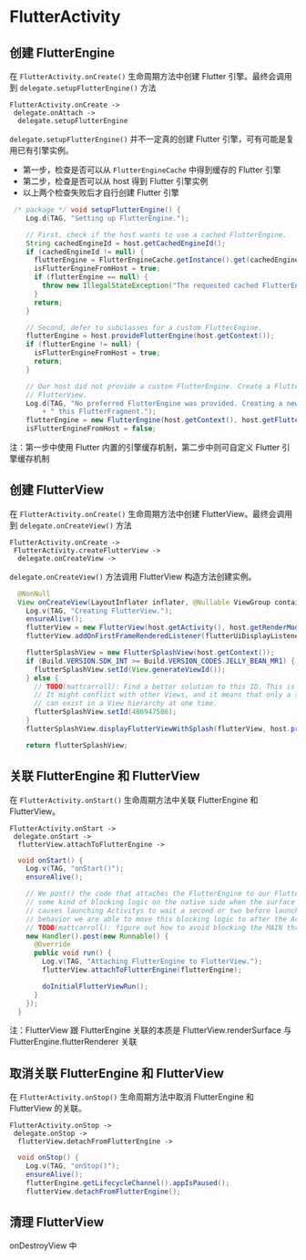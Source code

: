 # FlutterActivity

## 创建 FlutterEngine

在 `FlutterActivity.onCreate()` 生命周期方法中创建 Flutter 引擎。最终会调用到 `delegate.setupFlutterEngine()` 方法

```
FlutterActivity.onCreate ->
 delegate.onAttach ->
  delegate.setupFlutterEngine
```

`delegate.setupFlutterEngine()` 并不一定真的创建 Flutter 引擎，可有可能是复用已有引擎实例。

+ 第一步，检查是否可以从 `FlutterEngineCache` 中得到缓存的 Flutter 引擎
+ 第二步，检查是否可以从 host 得到 Flutter 引擎实例
+ 以上两个检查失败后才自行创建 Flutter 引擎

```java
 /* package */ void setupFlutterEngine() {
    Log.d(TAG, "Setting up FlutterEngine.");

    // First, check if the host wants to use a cached FlutterEngine.
    String cachedEngineId = host.getCachedEngineId();
    if (cachedEngineId != null) {
      flutterEngine = FlutterEngineCache.getInstance().get(cachedEngineId);
      isFlutterEngineFromHost = true;
      if (flutterEngine == null) {
        throw new IllegalStateException("The requested cached FlutterEngine did not exist in the FlutterEngineCache: '" + cachedEngineId + "'");
      }
      return;
    }

    // Second, defer to subclasses for a custom FlutterEngine.
    flutterEngine = host.provideFlutterEngine(host.getContext());
    if (flutterEngine != null) {
      isFlutterEngineFromHost = true;
      return;
    }

    // Our host did not provide a custom FlutterEngine. Create a FlutterEngine to back our
    // FlutterView.
    Log.d(TAG, "No preferred FlutterEngine was provided. Creating a new FlutterEngine for"
        + " this FlutterFragment.");
    flutterEngine = new FlutterEngine(host.getContext(), host.getFlutterShellArgs().toArray());
    isFlutterEngineFromHost = false;
```

注：第一步中使用 Flutter 内置的引擎缓存机制，第二步中则可自定义 Flutter 引擎缓存机制

## 创建 FlutterView

在 `FlutterActivity.onCreate()` 生命周期方法中创建 FlutterView。最终会调用到 `delegate.onCreateView()` 方法 

```
FlutterActivity.onCreate ->
 FlutterActivity.createFlutterView ->
  delegate.onCreateView ->
```

`delegate.onCreateView()` 方法调用 FlutterView 构造方法创建实例。

```java
  @NonNull
  View onCreateView(LayoutInflater inflater, @Nullable ViewGroup container, @Nullable Bundle savedInstanceState) {
    Log.v(TAG, "Creating FlutterView.");
    ensureAlive();
    flutterView = new FlutterView(host.getActivity(), host.getRenderMode(), host.getTransparencyMode());
    flutterView.addOnFirstFrameRenderedListener(flutterUiDisplayListener);

    flutterSplashView = new FlutterSplashView(host.getContext());
    if (Build.VERSION.SDK_INT >= Build.VERSION_CODES.JELLY_BEAN_MR1) {
      flutterSplashView.setId(View.generateViewId());
    } else {
      // TODO(mattcarroll): Find a better solution to this ID. This is a random, static ID.
      // It might conflict with other Views, and it means that only a single FlutterSplashView
      // can exist in a View hierarchy at one time.
      flutterSplashView.setId(486947586);
    }
    flutterSplashView.displayFlutterViewWithSplash(flutterView, host.provideSplashScreen());

    return flutterSplashView;
```

## 关联 FlutterEngine 和 FlutterView

在 `FlutterActivity.onStart()` 生命周期方法中关联 FlutterEngine 和 FlutterView。

```
FlutterActivity.onStart ->
 delegate.onStart ->
  flutterView.attachToFlutterEngine ->
```

```java
  void onStart() {
    Log.v(TAG, "onStart()");
    ensureAlive();

    // We post() the code that attaches the FlutterEngine to our FlutterView because there is
    // some kind of blocking logic on the native side when the surface is connected. That lag
    // causes launching Activitys to wait a second or two before launching. By post()'ing this
    // behavior we are able to move this blocking logic to after the Activity's launch.
    // TODO(mattcarroll): figure out how to avoid blocking the MAIN thread when connecting a surface
    new Handler().post(new Runnable() {
      @Override
      public void run() {
        Log.v(TAG, "Attaching FlutterEngine to FlutterView.");
        flutterView.attachToFlutterEngine(flutterEngine);

        doInitialFlutterViewRun();
      }
    });
  }
```

注：FlutterView 跟 FlutterEngine 关联的本质是 FlutterView.renderSurface 与 FlutterEngine.flutterRenderer 关联

## 取消关联 FlutterEngine 和 FlutterView

在 `FlutterActivity.onStop()` 生命周期方法中取消 FlutterEngine 和 FlutterView 的关联。

```
FlutterActivity.onStop ->
 delegate.onStop ->
  flutterView.detachFromFlutterEngine ->
```

```java
  void onStop() {
    Log.v(TAG, "onStop()");
    ensureAlive();
    flutterEngine.getLifecycleChannel().appIsPaused();
    flutterView.detachFromFlutterEngine();
```

## 清理 FlutterView

onDestroyView 中